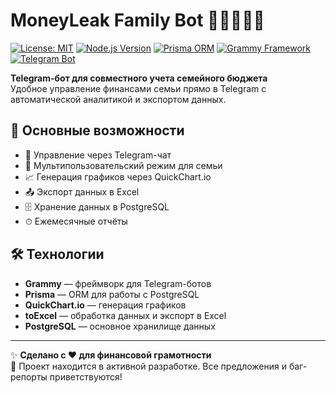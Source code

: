 # MoneyLeak Family Bot 👨👩👧👦💸

[![License: MIT](https://img.shields.io/badge/License-MIT-yellow.svg)](https://opensource.org/licenses/MIT)
[![Node.js Version](https://img.shields.io/badge/node-%3E%3D18.0-blue)](https://nodejs.org/)
[![Prisma ORM](https://img.shields.io/badge/ORM-Prisma-2D3748?logo=prisma)](https://www.prisma.io/)
[![Grammy Framework](https://img.shields.io/badge/Telegram%20Bot-Grammy-2CA5E0)](https://grammy.dev/)
[![Telegram Bot](https://img.shields.io/badge/%F0%9F%92%AC%20Telegram-@moneyleak__bot-2CA5E0?logo=telegram)](https://t.me/moneyleak_bot)

**Telegram-бот для совместного учета семейного бюджета**  
Удобное управление финансами семьи прямо в Telegram с автоматической аналитикой и экспортом данных.


## 🌟 Основные возможности

- 💬 Управление через Telegram-чат
- 👥 Мультипользовательский режим для семьи
- 📈 Генерация графиков через QuickChart.io
- 📤 Экспорт данных в Excel
- 🗄 Хранение данных в PostgreSQL
- ⏱ Ежемесячные отчёты

## 🛠 Технологии

- **Grammy** — фреймворк для Telegram-ботов
- **Prisma** — ORM для работы с PostgreSQL
- **QuickChart.io** — генерация графиков
- **toExcel** — обработка данных и экспорт в Excel
- **PostgreSQL** — основное хранилище данных

---

✨ **Сделано с ❤️ для финансовой грамотности**  
🚧 Проект находится в активной разработке. Все предложения и баг-репорты приветствуются!
